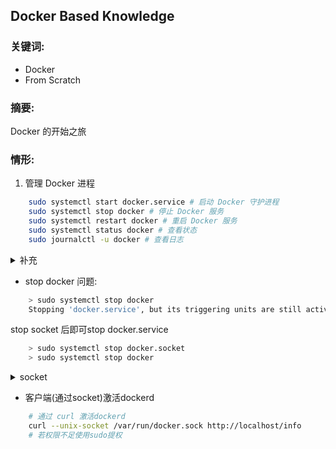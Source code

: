 ## Docker Based Knowledge 

### 关键词: 
- Docker
- From Scratch

### 摘要: 
Docker 的开始之旅

### 情形:

1. 管理 Docker 进程

```bash
    sudo systemctl start docker.service # 启动 Docker 守护进程
    sudo systemctl stop docker # 停止 Docker 服务
    sudo systemctl restart docker # 重启 Docker 服务
    sudo systemctl status docker # 查看状态
    sudo journalctl -u docker # 查看日志
```

<details>
    <summary>补充</summary>
        <ul>
	      <li>systemctl：Linux中管理系统服务的工具, 使docker在系统后台运行</li>  
        </ul>
</details>

- stop docker 问题:
```bash
    > sudo systemctl stop docker
    Stopping 'docker.service', but its triggering units are still active: docker.socket
```
stop socket 后即可stop docker.service
```bash
    > sudo systemctl stop docker.socket
    > sudo systemctl stop docker
```
<details>
    <summary>socket</summary>
        <ul>
            <li>docker.sock 是 Docker 的核心通信接口, 使客户端(docker CLI) 与Docker守护进程(dockerd)交互. 1st. 通过文件系统路经与dockerd通信, 而非网络接口(TCP/IP). 2st. 通过文件权限(0660)限制访问(root 和 docker 组用户)</li>
            <li>运行 sudo .. stop docker 后docker是否激活?: 查看status -> Active: inactive (dead) since Thu 2025-05-01 10:21:10 可知docker.service是非激活的, 但socket是激活的</li>
        </ul>
</details>

- 客户端(通过socket)激活dockerd
```bash
    # 通过 curl 激活dockerd
    curl --unix-socket /var/run/docker.sock http://localhost/info
    # 若权限不足使用sudo提权
```
